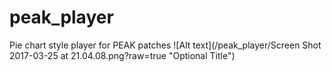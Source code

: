 # peak_player
Pie chart style player for PEAK patches
![Alt text](/peak_player/Screen Shot 2017-03-25 at 21.04.08.png?raw=true "Optional Title")
